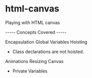 # html-canvas

Playing with HTML canvas

----- Concepts Covered -----

Encapsulation
Global Variables
Hoisting

- Class declarations are not hoisted.

Animations
Resizing Canvas

- Private Variables
